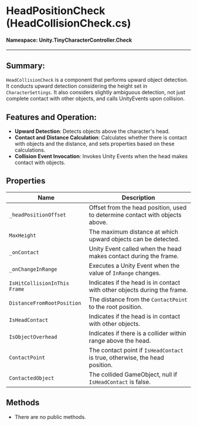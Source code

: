 ﻿# HeadPositionCheck (HeadCollisionCheck.cs)

#### **Namespace**: Unity.TinyCharacterController.Check
---

## Summary:
`HeadCollisionCheck` is a component that performs upward object detection. It conducts upward detection considering the height set in `CharacterSettings`. It also considers slightly ambiguous detection, not just complete contact with other objects, and calls UnityEvents upon collision.

## Features and Operation:
- **Upward Detection**: Detects objects above the character's head.
- **Contact and Distance Calculation**: Calculates whether there is contact with objects and the distance, and sets properties based on these calculations.
- **Collision Event Invocation**: Invokes Unity Events when the head makes contact with objects.

## Properties
| Name | Description |
|------------------|------|
| `_headPositionOffset` | Offset from the head position, used to determine contact with objects above. |
| `MaxHeight` | The maximum distance at which upward objects can be detected. |
| `_onContact` | Unity Event called when the head makes contact during the frame. |
| `_onChangeInRange` | Executes a Unity Event when the value of `InRange` changes. |
| `IsHitCollisionInThis Frame` | Indicates if the head is in contact with other objects during the frame. |
| `DistanceFromRootPosition` | The distance from the `ContactPoint` to the root position. |
| `IsHeadContact` | Indicates if the head is in contact with other objects. |
| `IsObjectOverhead` | Indicates if there is a collider within range above the head. |
| `ContactPoint` | The contact point if `IsHeadContact` is true, otherwise, the head position. |
| `ContactedObject` | The collided GameObject, null if `IsHeadContact` is false. |

## Methods
- There are no public methods.
